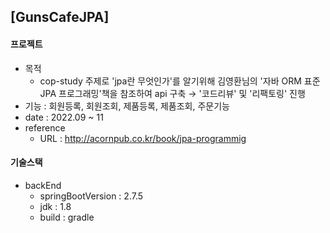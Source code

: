 ## [GunsCafeJPA]

####  프로젝트
* 목적 
    * cop-study 주제로 'jpa란 무엇인가'를 알기위해 김영환님의 '자바 ORM 표준 JPA 프로그래밍'책을 참조하여 api 구축 → '코드리뷰' 및 '리팩토링' 진행 
* 기능 :  회원등록, 회원조회, 제품등록, 제품조회, 주문기능 
* date : 2022.09 ~ 11
* reference
    * URL : http://acornpub.co.kr/book/jpa-programmig

####  기술스택
* backEnd 
     * springBootVersion : 2.7.5
     * jdk : 1.8
     * build : gradle

